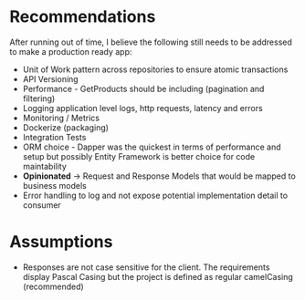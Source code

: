﻿# Recommendations

After running out of time, I believe the following still needs to be addressed to make a production ready app:

- Unit of Work pattern across repositories to ensure atomic transactions
- API Versioning
- Performance - GetProducts should be including (pagination and filtering)
- Logging application level logs, http requests, latency and errors
- Monitoring / Metrics
- Dockerize (packaging)
- Integration Tests
- ORM choice - Dapper was the quickest in terms of performance and setup but possibly Entity Framework is better choice for code maintability
- **Opinionated** -> Request and Response Models that would be mapped to business models
- Error handling to log and not expose potential implementation detail to consumer
 

# Assumptions

- Responses are not case sensitive for the client. The requirements display Pascal Casing but the project is defined as regular camelCasing (recommended)